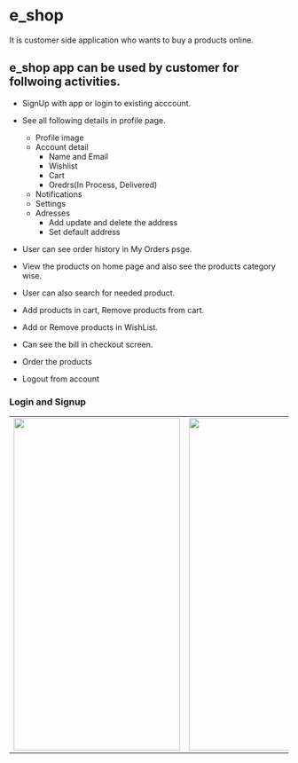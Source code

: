 # e_shop

It is customer side application who wants to buy a products online.

## e_shop app can be used by customer for follwoing activities.

- SignUp with app or login to existing acccount.

- See all following details in profile page.
	- Profile image
	- Account detail
	     - Name and Email
	     - Wishlist
	     - Cart
	     - Oredrs(In Process, Delivered)
	- Notifications
	- Settings
	- Adresses
	     - Add update and delete the address
	     - Set default address

- User can see order history in My Orders psge.
	
- View the products on home page and also see the products category wise.

- User can also search for needed product.

- Add products in cart, Remove products from cart.

- Add or Remove products in WishList.

- Can see the bill in checkout screen.

- Order the products

- Logout from account

### Login and Signup

<table>
  <tr>
    <td><img src="![Screenshot_1641994800](https://user-images.githubusercontent.com/84366746/149885906-72204a24-b2f3-429d-b116-67605dac9e8f.png)" width="300" height="600"></td>
    <td><img src="![Screenshot_1641994831](https://user-images.githubusercontent.com/84366746/149886179-9c013d21-e479-4c62-93cc-fdd42ded7661.png)
" width="300" height="600"></td>
      <td><img src="![Screenshot_1641994885](https://user-images.githubusercontent.com/84366746/149886183-5bf5d05a-bfa1-485c-8a21-9e11f03b670f.png)
" width="300" height="600"></td>
      <td><img src="![Screenshot_1641994814](https://user-images.githubusercontent.com/84366746/149886186-124a7e8f-af31-40ab-8ce7-e01af1814a57.png)
" width="300" height="600"></td>
  </tr>
</table>
